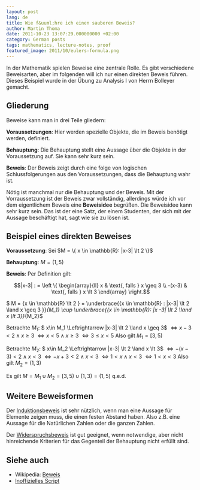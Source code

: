 ```yaml
---
layout: post
lang: de
title: Wie f&uuml;hre ich einen sauberen Beweis?
author: Martin Thoma
date: 2011-10-23 13:07:29.000000000 +02:00
category: German posts
tags: mathematics, lecture-notes, proof
featured_image: 2011/10/eulers-formula.png
---
```

In der Mathematik spielen Beweise eine zentrale Rolle. Es gibt verschiedene Beweisarten, aber im folgenden will ich nur einen direkten Beweis f&uuml;hren. Dieses Beispiel wurde in der &Uuml;bung zu Analysis I von Herrn Bolleyer gemacht.

<h2>Gliederung</h2>
Beweise kann man in drei Teile gliedern:

<strong>Voraussetzungen</strong>: Hier werden spezielle Objekte, die im Beweis ben&ouml;tigt werden, definiert.

<strong>Behauptung</strong>: Die Behauptung stellt eine Aussage &uuml;ber die Objekte in der Voraussetzung auf. Sie kann sehr kurz sein.

<strong>Beweis</strong>: Der Beweis zeigt durch eine folge von logischen Schlussfolgerungen aus den Voraussetzungen, dass die Behauptung wahr ist.

N&ouml;tig ist manchmal nur die Behauptung und der Beweis. Mit der Vorraussetzung ist der Beweis zwar vollst&auml;ndig, allerdings w&uuml;rde ich vor dem eigentlichem Beweis eine <strong>Beweisidee</strong> begr&uuml;&szlig;en. Die Beweisidee kann sehr kurz sein. Das ist der eine Satz, der einem Studenten, der sich mit der Aussage besch&auml;ftigt hat, sagt wie sie zu l&ouml;sen ist.

<h2>Beispiel eines direkten Beweises</h2>
<strong>Voraussetzung</strong>: Sei $M = \{ x \in \mathbb{R}: |x-3| \lt 2 \}$

<strong>Behauptung</strong>: $M = (1,5)$

<strong>Beweis</strong>: Per Definition gilt:

$$|x-3| : =
\left \{ \begin{array}{ll}
x      & \text{, falls } x \geq 3 \\
-(x-3) & \text{, falls } x \lt 3
\end{array}
\right.$$

$ M = \{x \in \mathbb{R} \lt 2 \} = \underbrace{\{x \in \mathbb{R} : |x-3| \lt 2 \land x \geq 3 \}}_{M_1} \cup \underbrace{\{x \in \mathbb{R}: |x -3| \lt 2 \land x \lt 3\}}_{M_2}$

Betrachte $M_1$:
$ x\in M_1 \Leftrightarrow |x-3| \lt 2 \land x \geq 3$
$\Leftrightarrow x-3 \lt 2 \land x \geq 3$
$\Leftrightarrow x \lt 5 \land x \geq 3$
$\Leftrightarrow 3 \leq x \lt 5$
Also gilt $M_1 = [3, 5)$

Betrachte $M_2$:
$ x\in M_2 \Leftrightarrow |x-3| \lt 2 \land x \lt 3$
$\Leftrightarrow -(x-3) \lt 2 \land x \lt 3$
$\Leftrightarrow -x + 3 \lt 2 \land x \lt 3$
$\Leftrightarrow 1 \lt x \land x \lt 3$
$\Leftrightarrow 1 \lt x \lt 3$
Also gilt $M_2 = (1,3)$

Es gilt $M = M_1 \cup M_2 = [3, 5) \cup (1,3) = (1,5)$
q.e.d.

<h2>Weitere Beweisformen</h2>
Der <a href="../wie-fuhre-ich-einen-induktionsbeweis/">Induktionsbeweis</a> ist sehr n&uuml;tzlich, wenn man eine Aussage f&uuml;r Elemente zeigen muss, die einen festen Abstand haben. Also z.B. eine Aussage f&uuml;r die Nat&uuml;rlichen Zahlen oder die ganzen Zahlen.

Der <a href="../pumping-lemma/">Widerspruchsbeweis</a> ist gut geeignet, wenn notwendige, aber nicht hinreichende Kriterien f&uuml;r das Gegenteil der Behauptung nicht erf&uuml;llt sind.

<h2>Siehe auch</h2>
<ul>
  <li>Wikipedia: <a href="http://de.wikipedia.org/wiki/Beweis_(Mathematik)">Beweis</a></li>
  <li><a href="http://mitschriebwiki.nomeata.de/WS07/Ana1.pdf">Inoffizielles Script</a></li>
</ul>
